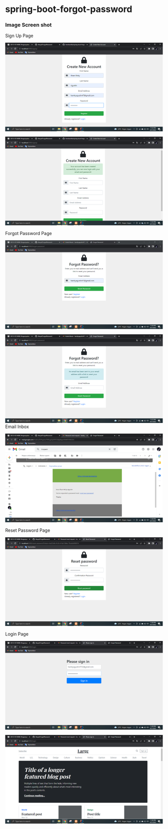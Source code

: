 # spring-boot-forgot-password

### Image Screen shot

Sign Up Page

![Sign Up Page](img/Screenshot(22).png "Sign Up Page")

![Sign Up Page](img/Screenshot(23).png "Sign Up Page")

Forgot Password Page

![Forgot Password Page](img/Screenshot(24).png "Forgot Password Page")

![Forgot Password Page](img/Screenshot(25).png "Forgot Password Page")
Email Inbox

![Email Inbox](img/Screenshot(26).png "Email Inbox")

Reset Password Page

![Reset Password Page](img/Screenshot(27).png "Reset Password Page")

Login Page

![Login Page](img/Screenshot(28).png "Login Page")

![Login Page](img/Screenshot(30).png "Login Page")
